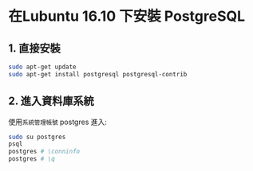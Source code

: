# 在Lubuntu 16.10 下安裝 PostgreSQL

## 1. 直接安裝

```bash
sudo apt-get update
sudo apt-get install postgresql postgresql-contrib
```

## 2. 進入資料庫系統

使用`系統管理帳號` postgres 進入:

```bash
sudo su postgres
psql
postgres # \conninfo
postgres # \q
```
